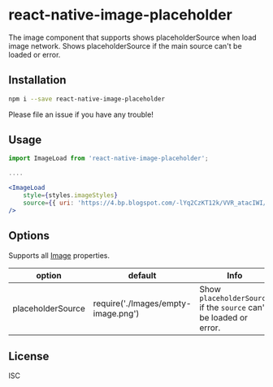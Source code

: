 # react-native-image-placeholder

The image component that supports shows placeholderSource when load image network.
Shows placeholderSource if the main source can't be loaded or error.

## Installation

```bash
npm i --save react-native-image-placeholder
```

Please file an issue if you have any trouble!


## Usage

```jsx
import ImageLoad from 'react-native-image-placeholder';

....

<ImageLoad
    style={styles.imageStyles}
    source={{ uri: 'https://4.bp.blogspot.com/-lYq2CzKT12k/VVR_atacIWI/AAAAAAABiwk/ZDXJa9dhUh8/s0/Convict_Lake_Autumn_View_uhd.jpg' }}
/>
```
## Options
Supports all [Image](https://facebook.github.io/react-native/docs/images.html) properties.

option |default |Info
------ |---- |----
placeholderSource |require('./Images/empty-image.png') |Show `placeholderSource` if the `source` can't be loaded or error.

## License

ISC
